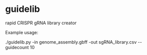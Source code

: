 # guidelib
rapid CRISPR gRNA library creator

Example usage:

./guidelib.py -in genome_assembly.gbff -out sgRNA_library.csv --guidecount 10
